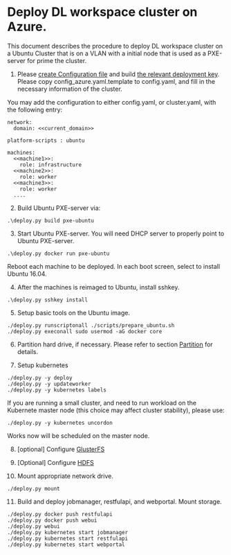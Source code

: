 # Deploy DL workspace cluster on Azure. 

This document describes the procedure to deploy DL workspace cluster on a Ubuntu Cluster that is on a VLAN with a initial node that is used as a PXE-server for prime the cluster. 

1. Please [create Configuration file](Configuration.md) and build [the relevant deployment key](Build.md).
   Please copy config_azure.yaml.template to config.yaml, and fill in the necessary information of the cluster.

  You may add the configuration to either config.yaml, or cluster.yaml, with the following entry:

  ```
  network:
    domain: <<current_domain>>
  
  platform-scripts : ubuntu

  machines:
    <<machine1>>:
      role: infrastructure
    <<machine2>>:
      role: worker
    <<machine3>>:
      role: worker
    ....
  ```


2. Build Ubuntu PXE-server via:
  ```
  .\deploy.py build pxe-ubuntu
  ```

3. Start Ubuntu PXE-server. You will need DHCP server to properly point to Ubuntu PXE-server. 
  ```
  .\deploy.py docker run pxe-ubuntu
  ```
  Reboot each machine to be deployed. In each boot screen, select to install Ubuntu 16.04. 

4. After the machines is reimaged to Ubuntu, install sshkey. 
  ```
  .\deploy.py sshkey install
  ```

5. Setup basic tools on the Ubuntu image. 
  ```
  ./deploy.py runscriptonall ./scripts/prepare_ubuntu.sh
  ./deploy.py execonall sudo usermod -aG docker core
  ```

6. Partition hard drive, if necessary. Please refer to section [Partition](Repartition.md) for details. 

7. Setup kubernetes
  ```
  ./deploy.py -y deploy
  ./deploy.py -y updateworker
  ./deploy.py -y kubernetes labels
  ```
  If you are running a small cluster, and need to run workload on the Kubernete master node (this choice may affect cluster stability), please use:
  ```
  ./deploy.py -y kubernetes uncordon
  ```
  Works now will be scheduled on the master node. 
  
8. [optional] Configure [GlusterFS](GlusterFS.md)

9. [Optional] Configure [HDFS](hdfs.md)

10. Mount appropriate network drive. 
  ```
  ./deploy.py mount
  ```

11. Build and deploy jobmanager, restfulapi, and webportal. Mount storage.
  ```
  ./deploy.py docker push restfulapi
  ./deploy.py docker push webui
  ./deploy.py webui
  ./deploy.py kubernetes start jobmanager
  ./deploy.py kubernetes start restfulapi
  ./deploy.py kubernetes start webportal
  ```




